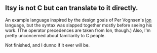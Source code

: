 ## Itsy is not C but can translate to it directly.

An example language inspired by the design goals of Per Vognsen's
[Ion](https://github.com/pervognsen/bitwise/blob/master/notes/ion_motivation.md)
language, but the syntax was slapped together mostly before seeing his
work. (The operator precedences are taken from Ion, though.) Also, I'm
pretty unconcerned about familiarity to C people.

Not finished, and I dunno if it ever will be.
